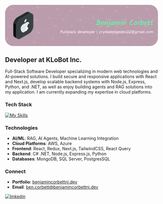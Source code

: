 ![Header](./assets/ben-corbett-header.png)

## Developer at KLoBot Inc.

Full-Stack Software Developer specializing in modern web technologies and AI-powered solutions. I build secure and responsive applications with React and Next.js, develop scalable backend systems with Node.js, Express, Python, and .NET, as well as enjoy building agents and RAG solutions into my application. I am currently expanding my expertise in cloud platforms.

### Tech Stack
[![My Skills](https://skillicons.dev/icons?i=react,redux,nodejs,nextjs,express,mongodb,tailwind,bootstrap,js,css,cs,dotnet,python,windows,aws,azure&perline=6)](https://skillicons.dev)

### Technologies
- **AI/ML**: RAG, AI Agents, Machine Learning Integration
- **Cloud Platforms**: AWS, Azure
- **Frontend**: React, Redux, Next.js, TailwindCSS, React Query
- **Backend**: C# .NET, Node.js, Express.js, Python
- **Databases**: MongoDB, SQL Server, PostgresSQL

### Connect
- **Portfolio**: [benjamincorbettnj.dev](https://www.benjamincorbettnj.dev/)
- **Email**: ben.corbett@benjamincorbettnj.dev

[<img src='https://cdn.jsdelivr.net/npm/simple-icons@3.0.1/icons/linkedin.svg' alt='linkedin' height='40'>](https://www.linkedin.com/in/benjamin-corbett-84822424a)
